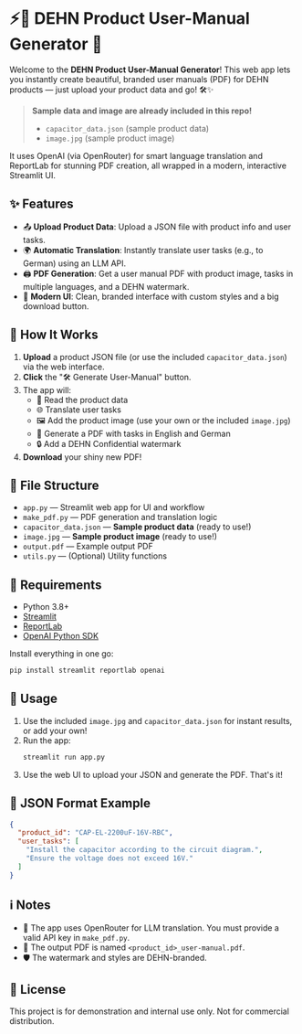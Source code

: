 
# ⚡️📕 DEHN Product User-Manual Generator 🚀

Welcome to the **DEHN Product User-Manual Generator**! This web app lets you instantly create beautiful, branded user manuals (PDF) for DEHN products — just upload your product data and go! 🛠️✨

> **Sample data and image are already included in this repo!**
> - `capacitor_data.json` (sample product data)
> - `image.jpg` (sample product image)

It uses OpenAI (via OpenRouter) for smart language translation and ReportLab for stunning PDF creation, all wrapped in a modern, interactive Streamlit UI.


## ✨ Features
- 📤 **Upload Product Data**: Upload a JSON file with product info and user tasks.
- 🌍 **Automatic Translation**: Instantly translate user tasks (e.g., to German) using an LLM API.
- 🖨️ **PDF Generation**: Get a user manual PDF with product image, tasks in multiple languages, and a DEHN watermark.
- 🎨 **Modern UI**: Clean, branded interface with custom styles and a big download button.


## 🚦 How It Works
1. **Upload** a product JSON file (or use the included `capacitor_data.json`) via the web interface.
2. **Click** the "🛠️ Generate User-Manual" button.
3. The app will:
   - 🧠 Read the product data
   - 🌐 Translate user tasks
   - 🖼️ Add the product image (use your own or the included `image.jpg`)
   - 📄 Generate a PDF with tasks in English and German
   - 🔒 Add a DEHN Confidential watermark
4. **Download** your shiny new PDF!


## 📁 File Structure
- `app.py` — Streamlit web app for UI and workflow
- `make_pdf.py` — PDF generation and translation logic
- `capacitor_data.json` — **Sample product data** (ready to use!)
- `image.jpg` — **Sample product image** (ready to use!)
- `output.pdf` — Example output PDF
- `utils.py` — (Optional) Utility functions


## 🧰 Requirements
- Python 3.8+
- [Streamlit](https://streamlit.io/)
- [ReportLab](https://www.reportlab.com/)
- [OpenAI Python SDK](https://github.com/openai/openai-python)

Install everything in one go:
```bash
pip install streamlit reportlab openai
```


## 🚀 Usage
1. Use the included `image.jpg` and `capacitor_data.json` for instant results, or add your own!
2. Run the app:
   ```bash
   streamlit run app.py
   ```
3. Use the web UI to upload your JSON and generate the PDF. That's it!


## 📝 JSON Format Example
```json
{
  "product_id": "CAP-EL-2200uF-16V-RBC",
  "user_tasks": [
    "Install the capacitor according to the circuit diagram.",
    "Ensure the voltage does not exceed 16V."
  ]
}
```


## ℹ️ Notes
- 🤖 The app uses OpenRouter for LLM translation. You must provide a valid API key in `make_pdf.py`.
- 📄 The output PDF is named `<product_id>_user-manual.pdf`.
- 🛡️ The watermark and styles are DEHN-branded.


## 📜 License
This project is for demonstration and internal use only. Not for commercial distribution.
